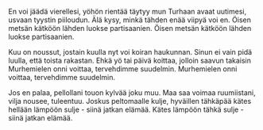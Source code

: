 En voi jäädä vierellesi, yöhön rientää täytyy mun
Turhaan avaat uutimesi, usvaan tyystin piiloudun.
Älä kysy, minkä tähden enää viipyä voi en.
Öisen metsän kätköön lähden luokse partisaanien.
Öisen metsän kätköön lähden luokse partisaanien.

Kuu on noussut, jostain kuulla nyt voi koiran haukunnan.
Sinun ei vain pidä luulla, että toista rakastan.
Ehkä yö tai päivä koittaa, jolloin saavun takaisin
Murhemielen onni voittaa, tervehdimme suudelmin.
Murhemielen onni voittaa, tervehdimme suudelmin.

Jos en palaa, pellollani touon kylvää joku muu.
Maa saa voimaa ruumiistani, vilja nousee, tuleentuu.
Joskus peltomaalle kulje, hyväillen tähkäpää
kätes hellään lämpöön sulje - siinä jatkan elämää.
Kätes lämpöön tähkä sulje - siinä jatkan elämää.
